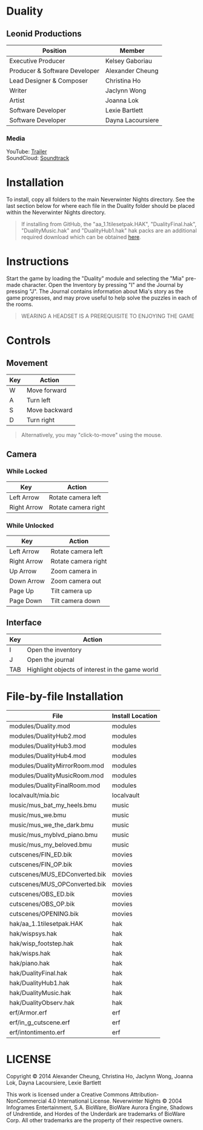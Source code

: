 ﻿# Duality
## Leonid Productions
Position 			| Member
--- 				| ---
Executive Producer 		| Kelsey Gaboriau
Producer & Software Developer 	| Alexander Cheung
Lead Designer & Composer 	| Christina Ho
Writer 				| Jaclynn Wong
Artist 				| Joanna Lok
Software Developer 		| Lexie Bartlett
Software Developer 		| Dayna Lacoursiere

### Media
YouTube: [Trailer](https://www.youtube.com/watch?v=A9YRAxIX4l0)  
SoundCloud: [Soundtrack](https://soundcloud.com/leonid-pro/sets/duality-official-soundtrack)

# Installation

To install, copy all folders to the main Neverwinter Nights directory. See the last section below for where each file in the Duality folder should be placed within the Neverwinter Nights directory.

> If installing from GitHub, the "aa_1.1tilesetpak.HAK", "DualityFinal.hak", "DualityMusic.hak" and "DualityHub1.hak" hak packs are an additional required download which can be obtained [here](http://www.ualberta.ca/~atcheung/downloads/CMPUT_250_Duality/).

# Instructions

Start the game by loading the "Duality" module and selecting the "Mia" pre-made
character. Open the Inventory by pressing "I" and the Journal by pressing "J". 
The Journal contains information about Mia's story as the game progresses, and
may prove useful to help solve the puzzles in each of the rooms. 

> WEARING A HEADSET IS A PREREQUISITE TO ENJOYING THE GAME

# Controls

## Movement
Key 	| Action
--- 	| ---
W 	| Move forward
A 	| Turn left
S 	| Move backward
D 	| Turn right

> Alternatively, you may "click-to-move" using the mouse.

## Camera
### While Locked
Key 		| Action
--- 		| ---
Left Arrow 	| Rotate camera left
Right Arrow 	| Rotate camera right

### While Unlocked
Key 		| Action
--- 		| ---
Left Arrow 	| Rotate camera left
Right Arrow 	| Rotate camera right
Up Arrow 	| Zoom camera in
Down Arrow 	| Zoom camera out
Page Up 	| Tilt camera up
Page Down 	| Tilt camera down

## Interface
Key 	| Action
--- 	| ---
I 	| Open the inventory
J 	| Open the journal
TAB 	| Highlight objects of interest in the game world

# File-by-file Installation
File 				| Install Location
--- 				| ---
modules/Duality.mod		| modules
modules/DualityHub2.mod		| modules
modules/DualityHub3.mod		| modules
modules/DualityHub4.mod		| modules
modules/DualityMirrorRoom.mod	| modules
modules/DualityMusicRoom.mod 	| modules
modules/DualityFinalRoom.mod 	| modules
localvault/mia.bic 		| localvault
music/mus_bat_my_heels.bmu 	| music
music/mus_we.bmu 		| music
music/mus_we_the_dark.bmu 	| music
music/mus_myblvd_piano.bmu 	| music
music/mus_my_beloved.bmu 	| music
cutscenes/FIN_ED.bik 		| movies
cutscenes/FIN_OP.bik 		| movies
cutscenes/MUS_EDConverted.bik 	| movies
cutscenes/MUS_OPConverted.bik 	| movies
cutscenes/OBS_ED.bik 		| movies
cutscenes/OBS_OP.bik 		| movies
cutscenes/OPENING.bik 		| movies
hak/aa_1.1tilesetpak.HAK 	| hak
hak/wispsys.hak 		| hak
hak/wisp_footstep.hak 		| hak
hak/wisps.hak 			| hak
hak/piano.hak 			| hak
hak/DualityFinal.hak 		| hak
hak/DualityHub1.hak 		| hak
hak/DualityMusic.hak 		| hak
hak/DualityObserv.hak 		| hak
erf/Armor.erf 			| erf
erf/in_g_cutscene.erf 		| erf
erf/intontimento.erf 		| erf

# LICENSE

Copyright © 2014 Alexander Cheung, Christina Ho, Jaclynn Wong, Joanna Lok, Dayna Lacoursiere, Lexie Bartlett

This work is licensed under a Creative Commons Attribution-NonCommercial 4.0 International License. 
Neverwinter Nights © 2004 Infogrames Entertainment, S.A. BioWare, BioWare Aurora Engine, Shadows of Undrentide, and Hordes of the Underdark are trademarks of BioWare Corp. All other trademarks are the property of their respective owners. 
